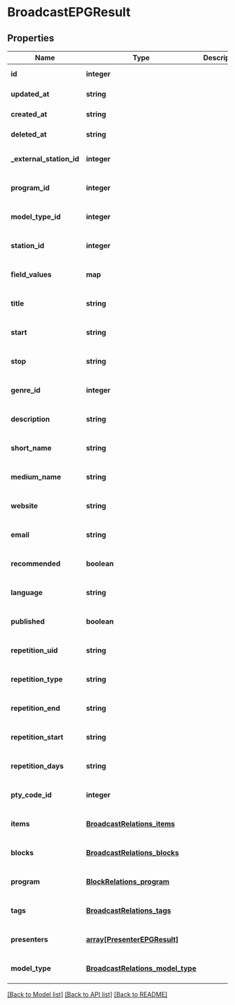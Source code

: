 # BroadcastEPGResult

## Properties
Name | Type | Description | Notes
------------ | ------------- | ------------- | -------------
**id** | **integer** |  | [default to null]
**updated_at** | **string** |  | [default to null]
**created_at** | **string** |  | [default to null]
**deleted_at** | **string** |  | [default to null]
**_external_station_id** | **integer** |  | [optional] [default to null]
**program_id** | **integer** |  | [optional] [default to null]
**model_type_id** | **integer** |  | [optional] [default to null]
**station_id** | **integer** |  | [optional] [default to null]
**field_values** | **map** |  | [optional] [default to null]
**title** | **string** |  | [optional] [default to null]
**start** | **string** |  | [optional] [default to null]
**stop** | **string** |  | [optional] [default to null]
**genre_id** | **integer** |  | [optional] [default to null]
**description** | **string** |  | [optional] [default to null]
**short_name** | **string** |  | [optional] [default to null]
**medium_name** | **string** |  | [optional] [default to null]
**website** | **string** |  | [optional] [default to null]
**email** | **string** |  | [optional] [default to null]
**recommended** | **boolean** |  | [optional] [default to null]
**language** | **string** |  | [optional] [default to null]
**published** | **boolean** |  | [optional] [default to null]
**repetition_uid** | **string** |  | [optional] [default to null]
**repetition_type** | **string** |  | [optional] [default to null]
**repetition_end** | **string** |  | [optional] [default to null]
**repetition_start** | **string** |  | [optional] [default to null]
**repetition_days** | **string** |  | [optional] [default to null]
**pty_code_id** | **integer** |  | [optional] [default to null]
**items** | [**BroadcastRelations_items**](BroadcastRelations_items.md) |  | [optional] [default to null]
**blocks** | [**BroadcastRelations_blocks**](BroadcastRelations_blocks.md) |  | [optional] [default to null]
**program** | [**BlockRelations_program**](BlockRelations_program.md) |  | [optional] [default to null]
**tags** | [**BroadcastRelations_tags**](BroadcastRelations_tags.md) |  | [optional] [default to null]
**presenters** | [**array[PresenterEPGResult]**](PresenterEPGResult.md) |  | [optional] [default to null]
**model_type** | [**BroadcastRelations_model_type**](BroadcastRelations_model_type.md) |  | [optional] [default to null]

[[Back to Model list]](../README.md#documentation-for-models) [[Back to API list]](../README.md#documentation-for-api-endpoints) [[Back to README]](../README.md)



